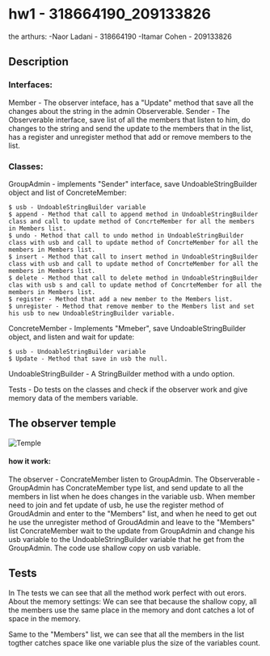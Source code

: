 # hw1 - 318664190_209133826

the arthurs:
-Naor Ladani - 318664190
-Itamar Cohen - 209133826

## Description

### Interfaces:
Member - The observer inteface, has a "Update" method that save all the changes about the string in the admin Observerable.
Sender - The Observerable interface, save list of all the members that listen to him, do changes to the string and send the update to the members that in the list, has a register and unregister method that add or remove members to the list.

### Classes:
GroupAdmin - implements "Sender" interface, save UndoableStringBuilder object and list of ConcreteMember:
```
$ usb - UndoableStringBuilder variable
$ append - Method that call to append method in UndoableStringBuilder class and call to update method of ConcrteMember for all the members in Members list.
$ undo - Method that call to undo method in UndoableStringBuilder class with usb and call to update method of ConcrteMember for all the members in Members list.
$ insert - Method that call to insert method in UndoableStringBuilder class with usb and call to update method of ConcrteMember for all the members in Members list.
$ delete - Method that call to delete method in UndoableStringBuilder clas with usb s and call to update method of ConcrteMember for all the members in Members list.
$ register - Method that add a new member to the Members list.
$ unregister - Method that remove member to the Members list and set his usb to new UndoableStringBuilder variable.
```
ConcreteMember - Implements "Mmeber", save UndoableStringBuilder object, and listen and wait for update:
```
$ usb - UndoableStringBuilder variable
$ Update - Method that save in usb the null.
```
UndoableStringBuilder - A StringBuilder method with a undo option.

Tests - Do tests on the classes and check if the observer work and give memory data of the members variable.

## The observer temple

![Temple](https://user-images.githubusercontent.com/118805710/210025459-3247b79a-4021-42b2-ae9b-02aa684cdd0d.png)

#### how it work:
The observer - ConcrateMember listen to GroupAdmin.
The Observerable - GroupAdmin has ConcrateMember type list, and send update to all the members in list when he does changes in the variable usb.
When member need to join and fet update of usb, he use the register method of GroudAdmin and enter to the "Members" list,
and when he need to get out he use the unregister method of GroudAdmin and leave to the "Members" list
ConcrateMember wait to the update from GroupAdmin and change his usb variable to the UndoableStringBuilder variable that he get from the GroupAdmin.
The code use shallow copy on usb variable.

## Tests

In The tests we can see that all the method work perfect with out erors.
About the memory settings:
We can see that because the shallow copy, all the members use the same place in the memory and dont catches a lot of space in the memory.

Same to the "Members" list, we can see that all the members in the list togther catches space like one variable plus the size of the variables count.

